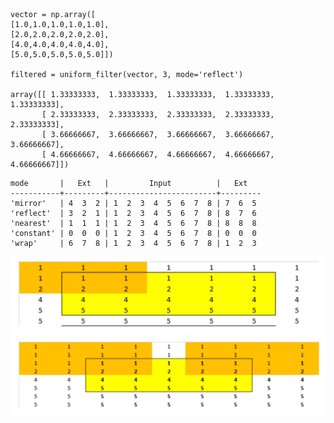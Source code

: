 ```
vector = np.array([
[1.0,1.0,1.0,1.0,1.0],
[2.0,2.0,2.0,2.0,2.0],
[4.0,4.0,4.0,4.0,4.0],
[5.0,5.0,5.0,5.0,5.0]])

filtered = uniform_filter(vector, 3, mode='reflect')

array([[ 1.33333333,  1.33333333,  1.33333333,  1.33333333,  1.33333333],
       [ 2.33333333,  2.33333333,  2.33333333,  2.33333333,  2.33333333],
       [ 3.66666667,  3.66666667,  3.66666667,  3.66666667,  3.66666667],
       [ 4.66666667,  4.66666667,  4.66666667,  4.66666667,  4.66666667]])
```


    mode       |   Ext   |         Input          |   Ext
    -----------+---------+------------------------+---------
    'mirror'   | 4  3  2 | 1  2  3  4  5  6  7  8 | 7  6  5
    'reflect'  | 3  2  1 | 1  2  3  4  5  6  7  8 | 8  7  6
    'nearest'  | 1  1  1 | 1  2  3  4  5  6  7  8 | 8  8  8
    'constant' | 0  0  0 | 1  2  3  4  5  6  7  8 | 0  0  0
    'wrap'     | 6  7  8 | 1  2  3  4  5  6  7  8 | 1  2  3



<img src="img/uniform_filter_odd.png" >

<img src="img/uniform_filter_even.png" >
